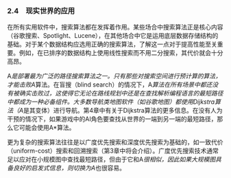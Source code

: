 ### 2.4　现实世界的应用

在所有实用软件中，搜索算法都在发挥着作用。某些场合中搜索算法正是核心内容（谷歌搜索、Spotlight、Lucene），在其他场合中它是运用底层数据存储结构的基础。对于某个数据结构应选用正确的搜索算法，了解这一点对于提高性能至关重要。例如，在已排序的数据结构上使用线性搜索而不用二分搜索，其代价就会十分高昂。

A*是部署最为广泛的路径搜索算法之一。只有那些对搜索空间进行预计算的算法，才能击败A*算法。在盲搜（blind search）的情况下，A*算法在所有场景中都还没有被确实击败过，这使得它无论在路线规划中还是在查找解析编程语言的最短路径中都成为一种必备组件。大多数导航类地图软件（如谷歌地图）都使用Dijkstra算法（A*是其变体）进行导航。第4章中有关于Dijkstra算法的更多信息。在没有人为干预的情况下，如果游戏中的AI角色要查找从世界的一端到另一端的最短路径，那么它可能会使用A*算法。

更为复杂的搜索算法往往是以广度优先搜索和深度优先搜索为基础的，如一致代价（uniform-cost）搜索和回溯搜索（第3章中将会介绍）。广度优先搜索技术通常足以应对在小规模图中查找最短路径，但由于它和A*很相似，因此如果大规模图具备良好的启发式信息，则切换为A*也很容易。

